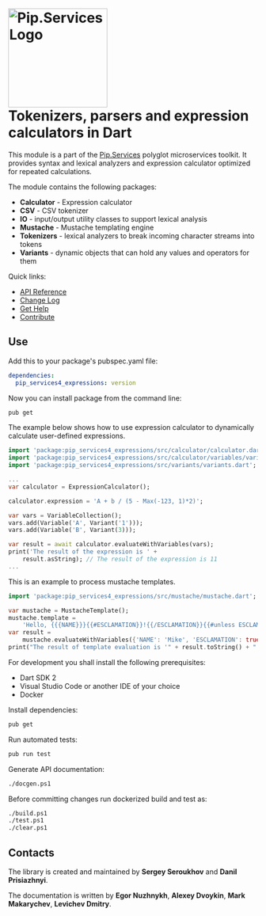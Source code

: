 # <img src="https://uploads-ssl.webflow.com/5ea5d3315186cf5ec60c3ee4/5edf1c94ce4c859f2b188094_logo.svg" alt="Pip.Services Logo" width="200"> <br/> Tokenizers, parsers and expression calculators in Dart

This module is a part of the [Pip.Services](https://pipservices.org) polyglot microservices toolkit.
It provides syntax and lexical analyzers and expression calculator optimized for repeated calculations.

The module contains the following packages:
- **Calculator** - Expression calculator
- **CSV** - CSV tokenizer
- **IO** - input/output utility classes to support lexical analysis
- **Mustache** - Mustache templating engine
- **Tokenizers** - lexical analyzers to break incoming character streams into tokens
- **Variants** - dynamic objects that can hold any values and operators for them

<a name="links"></a> Quick links:

* [API Reference](https://pub.dev/documentation/pip_services4_expressions/latest/pip_services4_expressions/pip_services4_expressions-library.html)
* [Change Log](CHANGELOG.md)
* [Get Help](https://www.pipservices.org/community/help)
* [Contribute](https://www.pipservices.org/community/contribute)

## Use

Add this to your package's pubspec.yaml file:
```yaml
dependencies:
  pip_services4_expressions: version
```

Now you can install package from the command line:
```bash
pub get
```

The example below shows how to use expression calculator to dynamically
calculate user-defined expressions.

```dart
import 'package:pip_services4_expressions/src/calculator/calculator.dart';
import 'package:pip_services4_expressions/src/calculator/variables/variables.dart';
import 'package:pip_services4_expressions/src/variants/variants.dart';

...
var calculator = ExpressionCalculator();

calculator.expression = 'A + b / (5 - Max(-123, 1)*2)';

var vars = VariableCollection();
vars.add(Variable('A', Variant('1')));
vars.add(Variable('B', Variant(3)));

var result = await calculator.evaluateWithVariables(vars);
print('The result of the expression is ' +
    result.asString); // The result of the expression is 11
...
```

This is an example to process mustache templates.

```dart
import 'package:pip_services4_expressions/src/mustache/mustache.dart';

var mustache = MustacheTemplate();
mustache.template =
    'Hello, {{{NAME}}}{{#ESCLAMATION}}!{{/ESCLAMATION}}{{#unless ESCLAMATION}}.{{/unless}}';
var result =
    mustache.evaluateWithVariables({'NAME': 'Mike', 'ESCLAMATION': true});
print("The result of template evaluation is '" + result.toString() + "'");
```

For development you shall install the following prerequisites:
* Dart SDK 2
* Visual Studio Code or another IDE of your choice
* Docker

Install dependencies:
```bash
pub get
```

Run automated tests:
```bash
pub run test
```

Generate API documentation:
```bash
./docgen.ps1
```

Before committing changes run dockerized build and test as:
```bash
./build.ps1
./test.ps1
./clear.ps1
```

## Contacts

The library is created and maintained by **Sergey Seroukhov** and **Danil Prisiazhnyi**.

The documentation is written by **Egor Nuzhnykh**, **Alexey Dvoykin**, **Mark Makarychev**, **Levichev Dmitry**.